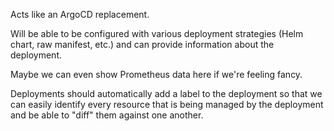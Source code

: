 Acts like an ArgoCD replacement.

Will be able to be configured with various deployment strategies (Helm chart, raw manifest, etc.) and can provide information about the deployment.

Maybe we can even show Prometheus data here if we're feeling fancy.

Deployments should automatically add a label to the deployment so that we can easily identify every resource that is being managed by the deployment and be able to "diff" them against one another.